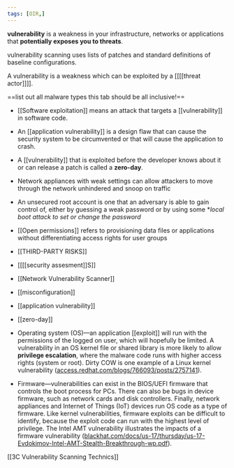 ```yaml
---
tags: [OIR,]
---
```


**vulnerability** is a weakness in your infrastructure, networks or applications that **potentially exposes you to threats**.

vulnerability scanning uses lists of patches and standard definitions of baseline configurations.

A vulnerability is a weakness which can be exploited by a [[[[threat actor]]]].

==list out all malware types this tab should be all inclusive!==

- [[Software exploitation]] means an attack that targets a [[vulnerability]] in software code. 
- An [[application vulnerability]] is a design flaw that can cause the security system to be circumvented or that will cause the application to crash. 
- A [[vulnerability]] that is exploited before the developer knows about it or can release a patch is called a **zero-day**.
- Network appliances with weak settings can allow attackers to move through the network unhindered and snoop on traffic
- An unsecured root account is one that an adversary is able to gain control of, either by guessing a weak password or by using some **local boot attack to set or change the password*
- [[Open permissions]] refers to provisioning data files or applications without differentiating access rights for user groups
- [[THIRD-PARTY RISKS]]
- [[[[security assesment]]S]]
- [[Network Vulnerability Scanner]]
- [[misconfiguration]]
- [[application vulnerability]]
- [[zero-day]]

-   Operating system (OS)—an application [[exploit]] will run with the permissions of the logged on user, which will hopefully be limited. A vulnerability in an OS kernel file or shared library is more likely to allow   **privilege escalation**, where the malware code runs with higher access rights (system or root). Dirty COW is one example of a Linux kernel vulnerability ([access.redhat.com/blogs/766093/posts/2757141](https://access.redhat.com/blogs/766093/posts/2757141)).
-   Firmware—vulnerabilities can exist in the BIOS/UEFI firmware that controls the boot process for PCs. There can also be bugs in device firmware, such as network cards and disk controllers. Finally, network appliances and Internet of Things (IoT) devices run OS code as a type of firmware. Like kernel vulnerabilities, firmware exploits can be difficult to identify, because the exploit code can run with the highest level of privilege. The Intel AMT vulnerability illustrates the impacts of a firmware vulnerability ([blackhat.com/docs/us-17/thursday/us-17-Evdokimov-Intel-AMT-Stealth-Breakthrough-wp.pdf](https://wmx-api-production.s3.amazonaws.com/courses/5731/supplementary/us-17-Evdokimov-Intel-AMT-Stealth-Breakthrough-wp.pdf)).


[[3C  Vulnerability Scanning Technics]]